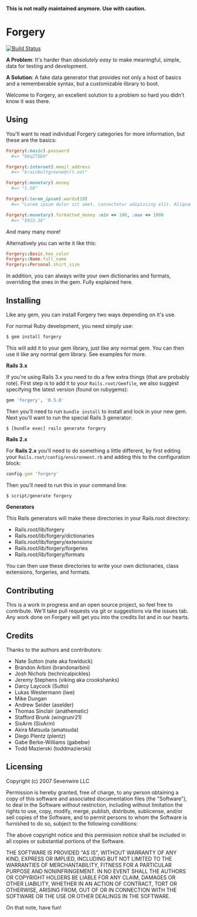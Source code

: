 **This is not really maintained anymore. Use with caution.**


Forgery
=======

[![Build Status](https://travis-ci.org/sevenwire/forgery.png)](https://travis-ci.org/sevenwire/forgery)


**A Problem**:
It's harder than *absolutely easy* to make meaningful, simple, data for testing and development.

**A Solution**:
A fake data generator that provides not only a host of basics and a rememberable syntax, but a customizable library to boot.

Welcome to Forgery, an excellent solution to a problem so hard you didn't know it was there.


Using
-----

You'll want to read individual Forgery categories for more information, but these are the basics:

```ruby
Forgery(:basic).password
  #=> "b6qZTQEH"

Forgery(:internet).email_address
  #=> "krainboltgreene@crt.net"

Forgery(:monetary).money
  #=> "1.58"

Forgery(:lorem_ipsum).words(10)
  #=> "Lorem ipsum dolor sit amet, consectetur adipiscing elit. Aliquam egestas."

Forgery(:monetary).formatted_money :min => 100, :max => 1000
  #=> "$923.36"
```

And many many more!

Alternatively you can write it like this: 

```ruby
Forgery::Basic.hex_color
Forgery::Name.full_name
Forgery::Personal.shirt_size
```

In addition, you can always write your own dictionaries and formats, overriding the ones in the gem.
Fully explained here.


Installing
----------

Like any gem, you can install Forgery two ways depending on it's use.

For normal Ruby development, you need simply use:

```bash
$ gem install forgery
```

This will add it to your gem library, just like any normal gem.
You can then use it like any normal gem library.
See examples for more.


**Rails 3.x**

If you're using Rails 3.x you need to do a few extra things (that are probably rote).
First step is to add it to your `Rails.root/Gemfile`, we also suggest specifying the latest version (found on rubygems):

```ruby
gem 'forgery', '0.5.0'
```

Then you'll need to run `bundle install` to install and lock in your new gem.
Next you'll want to run the special Rails 3 generator:

```
$ [bundle exec] rails generate forgery
```

**Rails 2.x**

For **Rails 2.x** you'll need to do something a little different, by first editing your `Rails.root/config/environment.rb` and adding this to the configuration block:

```ruby
config.gem 'forgery'
```

Then you'll need to run this in your command line:

```bash
$ script/generate forgery
```

**Generators**

This Rails generators will make these directories in your Rails.root directory:

- Rails.root/lib/forgery
- Rails.root/lib/forgery/dictionaries
- Rails.root/lib/forgery/extensions
- Rails.root/lib/forgery/forgeries
- Rails.root/lib/forgery/formats

You can then use these directories to write your own dictionaries, class extensions, forgeries, and formats.


Contributing
------------

This is a work in progress and an open source project, so feel free to contribute.
We'll take pull requests via git or suggestions via the issues tab.
Any work done on Forgery will get you into the credits list and in our hearts.


Credits
-------

Thanks to the authors and contributors:

* Nate Sutton (nate aka fowlduck)
* Brandon Arbini (brandonarbini)
* Josh Nichols (technicalpickles)
* Jeremy Stephens (viking aka crookshanks)
* Darcy Laycock (Sutto)
* Lukas Westermann (lwe)
* Mike Dungan
* Andrew Selder (aselder)
* Thomas Sinclair (anathematic)
* Stafford Brunk (wingrunr21)
* SixArm (SixArm)
* Akira Matsuda (amatsuda)
* Diego Plentz (plentz)
* Gabe Berke-Williams (gabebw)
* Todd Mazierski (toddmazierski)


Licensing
---------

Copyright (c) 2007 Sevenwire LLC

Permission is hereby granted, free of charge, to any person obtaining
a copy of this software and associated documentation files (the
"Software"), to deal in the Software without restriction, including
without limitation the rights to use, copy, modify, merge, publish,
distribute, sublicense, and/or sell copies of the Software, and to
permit persons to whom the Software is furnished to do so, subject to
the following conditions:

The above copyright notice and this permission notice shall be
included in all copies or substantial portions of the Software.

THE SOFTWARE IS PROVIDED "AS IS", WITHOUT WARRANTY OF ANY KIND,
EXPRESS OR IMPLIED, INCLUDING BUT NOT LIMITED TO THE WARRANTIES OF
MERCHANTABILITY, FITNESS FOR A PARTICULAR PURPOSE AND
NONINFRINGEMENT. IN NO EVENT SHALL THE AUTHORS OR COPYRIGHT HOLDERS BE
LIABLE FOR ANY CLAIM, DAMAGES OR OTHER LIABILITY, WHETHER IN AN ACTION
OF CONTRACT, TORT OR OTHERWISE, ARISING FROM, OUT OF OR IN CONNECTION
WITH THE SOFTWARE OR THE USE OR OTHER DEALINGS IN THE SOFTWARE.

On that note, have fun!
